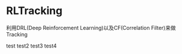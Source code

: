 # RLTracking
利用DRL(Deep Reinforcement Learning)以及CF(Correlation Filter)来做Tracking

test
test2
test3
test4